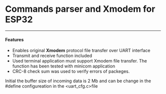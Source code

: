 # Commands parser and Xmodem for ESP32 
---
#### Features
* Enables original **Xmodem** protocol file transfer over UART interface 
* Transmit and receive function included 
* Used terminal application must support Xmodem file transfer. The function has been tested with minicom application 
* CRC-8 check sum was used to verify errors of packeges. 

Initial the buffer size of incoming data is 2 Mb and can be change in the #define configureation in the <uart_cfg.c>file 
